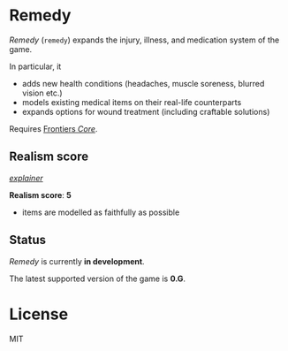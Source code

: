 # Remedy

_Remedy_ (`remedy`) expands the injury, illness, and medication system of the game.

In particular, it

- adds new health conditions (headaches, muscle soreness, blurred vision etc.)
- models existing medical items on their real-life counterparts
- expands options for wound treatment (including craftable solutions)

Requires [Frontiers _Core_](https://github.com/FrontierMods/Core).

## Realism score

_[explainer](https://github.com/FrontierMods/Core/blob/main/documentation/DESIGN_NOTES.md#realism-score)_

**Realism score**: **5**

- items are modelled as faithfully as possible

## Status

_Remedy_ is currently **in development**.

The latest supported version of the game is **0.G**.

# License

MIT
